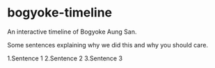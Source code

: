 # bogyoke-timeline
An interactive timeline of Bogyoke Aung San.

Some sentences explaining why we did this and why you should care.

1.Sentence 1
2.Sentence 2
3.Sentence 3

